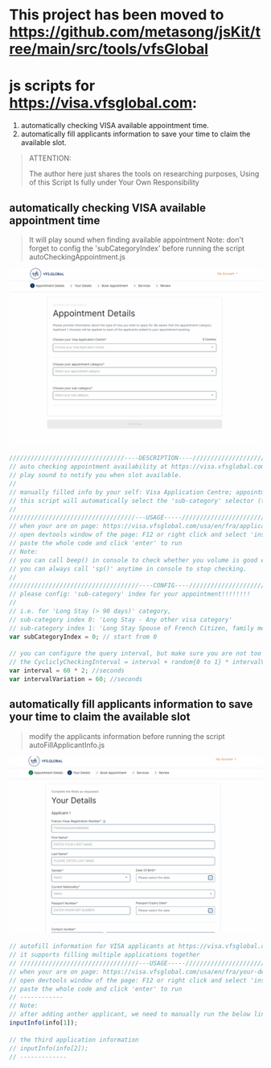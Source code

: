 # This project has been moved to https://github.com/metasong/jsKit/tree/main/src/tools/vfsGlobal
# js scripts for https://visa.vfsglobal.com:
1. automatically checking VISA available appointment time.
1. automatically fill applicants information to save your time to claim the available slot.

> ATTENTION:
>
> The author here just shares the tools on researching purposes,
> Using of this Script Is fully under Your Own Responsibility

## automatically checking VISA available appointment time
> It will play sound when finding available appointment
> Note: don't forget to config the 'subCategoryIndex' before running the script autoCheckingAppointment.js

![](./checkingAppointment.gif)

```javascript
////////////////////////////////----DESCRIPTION----/////////////////////////////////////////////
// auto checking appointment availability at https://visa.vfsglobal.com/usa/en/fra/application-detail
// play sound to notify you when slot available.
//
// manually filled info by your self: Visa Application Centre; appointment category.
// this script will automatically select the 'sub-category' selector (the last one) to trigger the time slot query.
//
///////////////////////////////////---USAGE-----////////////////////////////////////////////////
// when your are on page: https://visa.vfsglobal.com/usa/en/fra/application-detail
// open devtools window of the page: F12 or right click and select 'inspect', switch to the 'Console' tab of the devtools
// paste the whole code and click 'enter' to run
// Note:
// you can call beep() in console to check whether you volume is good enough for notification
// you can always call 'sp()' anytime in console to stop checking.
//
////////////////////////////////////----CONFIG----///////////////////////////////////////////////
// please config: 'sub-category' index for your appointment!!!!!!!!
//
// i.e. for 'Long Stay (> 90 days)' category,
// sub-category index 0: 'Long Stay - Any other visa category'
// sub-category index 1: 'Long Stay Spouse of French Citizen, family member of EU national, spouse of Swiss national'
var subCategoryIndex = 0; // start from 0

// you can configure the query interval, but make sure you are not too frequent, otherwise you will be blocked.
// the CycliclyCheckingInterval = interval + random{0 to 1} * intervalVariation
var interval = 60 * 2; //seconds
var intervalVariation = 60; //seconds
```

## automatically fill applicants information to save your time to claim the available slot

> modify the applicants information before running the script autoFillApplicantInfo.js

![](./fillApplicantInfo.gif)

```javascript
// autofill information for VISA applicants at https://visa.vfsglobal.com/usa/en/fra/your-details
// it supports filling multiple applications together
// /////////////////////////////////---USAGE-----////////////////////////////////////////////////
// when your are on page: https://visa.vfsglobal.com/usa/en/fra/your-details
// open devtools window of the page: F12 or right click and select 'inspect', switch to the 'Console' tab of the devtools
// paste the whole code and click 'enter' to run
// ------------
// Note:
// after adding anther applicant, we need to manually run the below line in console to input the second application information
inputInfo(info[1]);

// the third application information
// inputInfo(info[2]);
// -------------
```